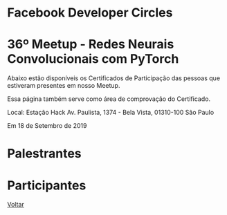 # Facebook Developer Circles
# 36º Meetup - Redes Neurais Convolucionais com PyTorch

Abaixo estão disponíveis os Certificados de Participação das pessoas que estiveram presentes em nosso Meetup. 

Essa página também serve como área de comprovação do Certificado.

Local:
Estação Hack
Av. Paulista, 1374 - Bela Vista, 01310-100 São Paulo

Em 18 de Setembro de 2019


# Palestrantes

# Participantes


[Voltar](https://devcsp.github.io/certificados)
